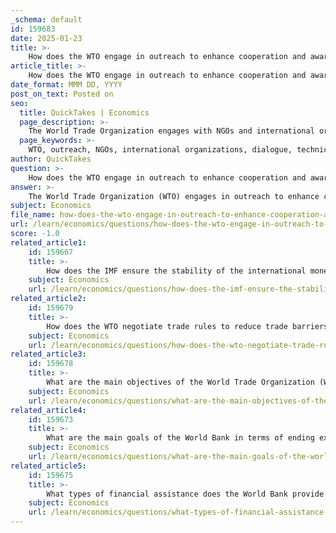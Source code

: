 ```yaml
---
_schema: default
id: 159683
date: 2025-01-23
title: >-
    How does the WTO engage in outreach to enhance cooperation and awareness with NGOs and international organizations?
article_title: >-
    How does the WTO engage in outreach to enhance cooperation and awareness with NGOs and international organizations?
date_format: MMM DD, YYYY
post_on_text: Posted on
seo:
  title: QuickTakes | Economics
  page_description: >-
    The World Trade Organization engages with NGOs and international organizations through outreach strategies such as regular dialogue, technical cooperation missions, capacity building initiatives, Aid for Trade programs, and public awareness campaigns to enhance cooperation and awareness.
  page_keywords: >-
    WTO, outreach, NGOs, international organizations, dialogue, technical cooperation, capacity building, Aid for Trade, public awareness, trade capacity, collaboration, global trade governance
author: QuickTakes
question: >-
    How does the WTO engage in outreach to enhance cooperation and awareness with NGOs and international organizations?
answer: >-
    The World Trade Organization (WTO) engages in outreach to enhance cooperation and awareness with non-governmental organizations (NGOs) and international organizations through several key strategies:\n\n1. **Regular Dialogue**: The WTO maintains ongoing communication with NGOs, parliamentarians, other international organizations, the media, and the general public. This dialogue focuses on various aspects of the WTO's work, including the ongoing Doha negotiations. By fostering open lines of communication, the WTO aims to enhance cooperation and increase awareness of its activities and objectives.\n\n2. **Technical Cooperation Missions**: The WTO organizes hundreds of technical cooperation missions to developing countries each year. These missions are designed to help countries build their trade capacity, handle disputes, and implement technical standards. By engaging directly with stakeholders in developing nations, the WTO can better understand their needs and challenges, which in turn informs its outreach efforts.\n\n3. **Capacity Building Initiatives**: The WTO conducts numerous training courses in Geneva for government officials from member countries. These courses cover various topics related to trade policies and agreements, helping to equip officials with the knowledge and skills necessary to navigate the complexities of international trade. This capacity development is crucial for fostering a more informed and engaged stakeholder community.\n\n4. **Aid for Trade**: The WTO's Aid for Trade initiative aims to assist developing countries in developing the skills and infrastructure needed to expand their trade. This initiative not only supports economic growth but also encourages collaboration with NGOs and other organizations that focus on trade-related development.\n\n5. **Public Awareness Campaigns**: The WTO engages in outreach efforts to raise public awareness about its role and the importance of international trade. This includes working with the media to disseminate information about trade issues and the benefits of the WTO's work, thereby reaching a broader audience.\n\nThrough these strategies, the WTO seeks to create a more inclusive environment for dialogue and cooperation, ensuring that the perspectives and needs of various stakeholders, including NGOs and international organizations, are considered in its decision-making processes. This engagement is vital for promoting transparency, understanding, and collaboration in the realm of global trade governance.
subject: Economics
file_name: how-does-the-wto-engage-in-outreach-to-enhance-cooperation-and-awareness-with-ngos-and-international-organizations.md
url: /learn/economics/questions/how-does-the-wto-engage-in-outreach-to-enhance-cooperation-and-awareness-with-ngos-and-international-organizations
score: -1.0
related_article1:
    id: 159667
    title: >-
        How does the IMF ensure the stability of the international monetary system through surveillance?
    subject: Economics
    url: /learn/economics/questions/how-does-the-imf-ensure-the-stability-of-the-international-monetary-system-through-surveillance
related_article2:
    id: 159679
    title: >-
        How does the WTO negotiate trade rules to reduce trade barriers and support economic development?
    subject: Economics
    url: /learn/economics/questions/how-does-the-wto-negotiate-trade-rules-to-reduce-trade-barriers-and-support-economic-development
related_article3:
    id: 159678
    title: >-
        What are the main objectives of the World Trade Organization (WTO) in promoting global trade rules and economic growth?
    subject: Economics
    url: /learn/economics/questions/what-are-the-main-objectives-of-the-world-trade-organization-wto-in-promoting-global-trade-rules-and-economic-growth
related_article4:
    id: 159673
    title: >-
        What are the main goals of the World Bank in terms of ending extreme poverty and promoting shared prosperity?
    subject: Economics
    url: /learn/economics/questions/what-are-the-main-goals-of-the-world-bank-in-terms-of-ending-extreme-poverty-and-promoting-shared-prosperity
related_article5:
    id: 159675
    title: >-
        What types of financial assistance does the World Bank provide to support development projects?
    subject: Economics
    url: /learn/economics/questions/what-types-of-financial-assistance-does-the-world-bank-provide-to-support-development-projects
---
```


&nbsp;